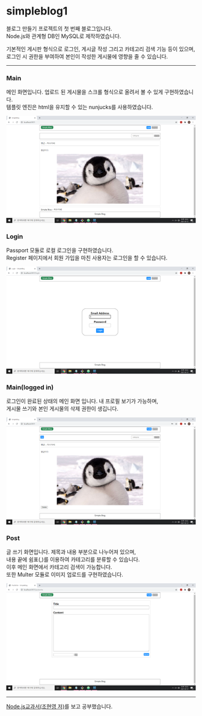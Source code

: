 # simpleblog1

블로그 만들기 프로젝트의 첫 번째 블로그입니다.</br>
Node.js와 관계형 DB인 MySQL로 제작하였습니다.


기본적인 게시판 형식으로 로그인, 게시글 작성 그리고 카테고리 검색 기능 등이 있으며,</br>
로그인 시 권한을 부여하여 본인이 작성한 게시물에 영향을 줄 수 있습니다.

---

### Main
메인 화면입니다. 업로드 된 게시물을 스크롤 형식으로 올려서 볼 수 있게 구현하였습니다.</br>
템플릿 엔진은 html을 유지할 수 있는 nunjucks를 사용하였습니다.

![main](./readmeImg/main.png)

### Login
Passport 모듈로 로컬 로그인을 구현하였습니다.</br>
Register 페이지에서 회원 가입을 마친 사용자는 로그인을 할 수 있습니다.

![login](./readmeImg/login.png)

### Main(logged in)
로그인이 완료된 상태의 메인 화면 입니다. 내 프로필 보기가 가능하며,</br>
게시물 쓰기와 본인 게시물의 삭제 권한이 생깁니다.

![main(loggedin)](./readmeImg/main_loggedin.png)

### Post
글 쓰기 화면입니다. 제목과 내용 부분으로 나누어져 있으며,</br>
내용 끝에 쉼표(,)를 이용하여 카테고리를 분류할 수 있습니다.</br>
이후 메인 화면에서 카테고리 검색이 가능합니다.</br>
또한 Multer 모듈로 이미지 업로드를 구현하였습니다.

![post](./readmeImg/post.png)

---

[Node.js교과서(조현영 저)](https://www.zerocho.com/books)를 보고 공부했습니다.
